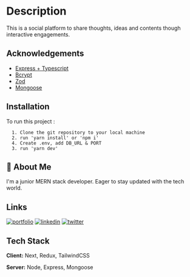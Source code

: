 # Description

This is a social platform to share thoughts, ideas and contents though interactive engagements.

## Acknowledgements

- [Express + Typescript]()
- [Bcrypt](https://react-icons.github.io/react-icons/)
- [Zod]()
- [Mongoose]()

## Installation

To run this project :

```
  1. Clone the git repository to your local machine
  2. run 'yarn install' or 'npm i'
  4. Create .env, add DB_URL & PORT
  3. run 'yarn dev'
```

## 🚀 About Me

I'm a junior MERN stack developer. Eager to stay updated with the tech world.

## Links

[![portfolio]()](wb-codebase.vercel.app)
[![linkedin](https://img.shields.io/badge/linkedin-0A66C2?style=for-the-badge&logo=linkedin&logoColor=white)](https://www.linkedin.com/in/wazed-ullah-biplob/)
[![twitter](https://img.shields.io/badge/twitter-1DA1F2?style=for-the-badge&logo=twitter&logoColor=white)](https://x.com/wazed_biplob/)

## Tech Stack

**Client:** Next, Redux, TailwindCSS

**Server:** Node, Express, Mongoose
